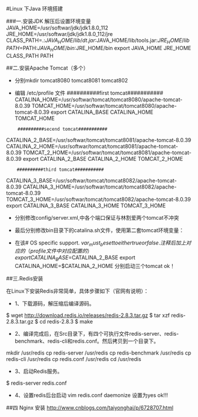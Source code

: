 #Linux 下Java 环境搭建

###一.安装JDK
解压后设置环境变量
JAVA_HOME=/usr/softwar/jdk/jdk1.8.0_112
JRE_HOME=/usr/softwar/jdk/jdk1.8.0_112/jre
CLASS_PATH=.:$JAVA_HOME/lib/dt.jar:$JAVA_HOME/lib/tools.jar:$JRE_HOME/lib
PATH=$PATH:$JAVA_HOME/bin:$JRE_HOME/bin
export JAVA_HOME JRE_HOME CLASS_PATH PATH

##二.安装Apache Tomcat（多个） 
 - 分别mkdir tomcat8080 tomcat8081 tomcat802 
 
 - 编辑 /etc/profile 文件
		##########first tomcat###########
CATALINA_HOME=/usr/softwar/tomcat/tomcat8080/apache-tomcat-8.0.39
TOMCAT_HOME=/usr/softwar/tomcat/tomcat8080/apache-tomcat-8.0.39
export CATALINA_BASE CATALINA_HOME TOMCAT_HOME
 
		##########secend tomcat###########
 CATALINA_2_BASE=/usr/softwar/tomcat/tomcat8081/apache-tomcat-8.0.39
CATALINA_2_HOME=/usr/softwar/tomcat/tomcat8081/apache-tomcat-8.0.39
TOMCAT_2_HOME=/usr/softwar/tomcat/tomcat8081/apache-tomcat-8.0.39
export CATALINA_2_BASE CATALINA_2_HOME TOMCAT_2_HOME 
 
		##########third tomcat###########
CATALINA_3_BASE=/usr/softwar/tomcat/tomcat8082/apache-tomcat-8.0.39
CATALINA_3_HOME=/usr/softwar/tomcat/tomcat8082/apache-tomcat-8.0.39
TOMCAT_3_HOME=/usr/softwar/tomcat/tomcat8082/apache-tomcat-8.0.39
export CATALINA_3_BASE CATALINA_3_HOME TOMCAT_3_HOME

- 分别修改config/server.xml,中各个端口保证与林割爱两个tomcat不冲突


- 最后分别修改bin目录下的catalina.sh文件，使用第二套tomcat环境变量：
- 在该# OS specific support. $var _must_ be set to either true or false.注释后加上对应的（profile文件中对应配置的）
export CATALINA_BASE=$CATALINA_2_BASE
export CATALINA_HOME=$CATALINA_2_HOME
分别启动三个tomcat ok！

##三.Redis安装

 在Linux下安装Redis非常简单，具体步骤如下（官网有说明）：

- 1、下载源码，解压缩后编译源码。

$ wget http://download.redis.io/releases/redis-2.8.3.tar.gz
$ tar xzf redis-2.8.3.tar.gz
$ cd redis-2.8.3
$ make

- 2、编译完成后，在Src目录下，有四个可执行文件redis-server、redis-benchmark、redis-cli和redis.conf。然后拷贝到一个目录下。

mkdir /usr/redis
cp redis-server  /usr/redis
cp redis-benchmark /usr/redis
cp redis-cli  /usr/redis
cp redis.conf  /usr/redis
cd /usr/redis

- 3、启动Redis服务。

$ redis-server   redis.conf

- 4、设置redis后台启动
vim redis.conf 
daemonize 设置为yes
ok!!!

##四 Nginx 安装
http://www.cnblogs.com/taiyonghai/p/6728707.html